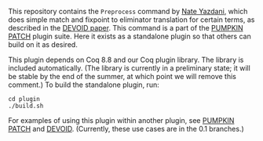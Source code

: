 This repository contains the `Preprocess` command by [Nate Yazdani](https://github.com/nateyazdani), which does simple match and fixpoint to eliminator translation for certain terms, as described in the [DEVOID paper](http://tlringer.github.io/pdf/ornpaper.pdf). This command is a part of the [PUMPKIN PATCH](https://github.com/uwplse/PUMPKIN-PATCH) plugin suite. Here it exists as a standalone plugin so that others can build on it as desired.

This plugin depends on Coq 8.8 and our Coq plugin library.
The library is included automatically. (The library is currently in a preliminary state; it will be stable by the end of the summer, at which point we will remove this comment.)
To build the standalone plugin, run:

```
cd plugin
./build.sh
```

For examples of using this plugin within another plugin,
see [PUMPKIN PATCH](https://github.com/uwplse/PUMPKIN-PATCH) and [DEVOID](https://github.com/uwplse/ornamental-search).
(Currently, these use cases are in the 0.1 branches.)
